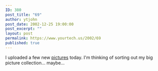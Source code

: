 ```yaml
---
ID: 380
post_title: "69"
author: ytjohn
post_date: 2002-12-25 19:00:00
post_excerpt: ""
layout: post
permalink: https://www.yourtech.us/2002/69
published: true
---
```

I uploaded a few new
<a href="http://www.sqbnet.net/pics/view_album.php?set_albumName=allpics&amp;page=17">pictures</a>
today.  I'm thinking of sorting out my big picture collection... maybe...